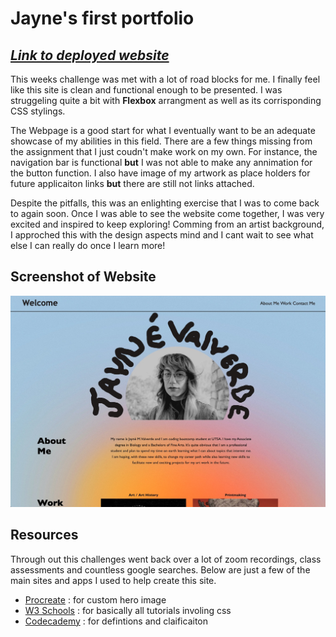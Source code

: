 # Jayne's first portfolio 

## [**_Link to deployed website_** ](https://jaynevalverde.github.io/CSS-assignments/)

This weeks challenge was met with a lot of road blocks for me. I finally feel like this site is clean and functional enough to be presented. I was struggeling quite a bit with **Flexbox** arrangment as well as its corrisponding CSS stylings. 

The Webpage is a good start for what I eventually want to be an adequate showcase of my abilities in this field. There are a few things missing from the assignment that I just coudn't make work on my own. For instance, the navigation bar is functional **but** I was not able to make any annimation for the button function. I also have image of my artwork as place holders for future applicaiton links **but** there are still not links attached. 

Despite the pitfalls, this was an enlighting exercise that I was to come back to again soon. Once I was able to see the website come together, I was very excited and inspired to keep exploring! Comming from an artist background, I approched this with the design aspects mind and I cant wait to see what else I can really do once I learn more!

## Screenshot of Website

![screenshot of website](./images/screenshot.jpeg)

## Resources 

Through out this challenges went back over a lot of zoom recordings, class assessments and countless google searches. Below are just a few of the main sites and apps I used to help create this site. 

* [Procreate](https://procreate.com/) : for custom hero image
* [W3 Schools](https://www.w3schools.com/) : for basically all tutorials involing css 
* [Codecademy](https://www.codecademy.com/) : for defintions and claificaiton 